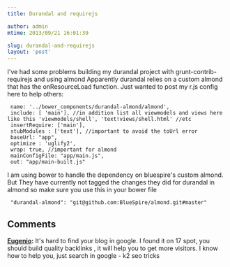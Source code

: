 ```yaml
---
title: Durandal and requirejs

author: admin
mtime: 2013/09/21 16:01:39

slug: durandal-and-requirejs
layout: 'post'
---
```


I've had some problems building my durandal project with grunt-contrib-requirejs and using almond Apparently durandal relies on a custom almond that has the onResourceLoad function. Just wanted to post my r.js config here to help others: 
```
 name: '../bower_components/durandal-almond/almond',
 include: [ 'main'], //in addition list all viewmodels and views here like this 'viewmodels/shell', 'text!views/shell.html' //etc
 insertRequire: ['main'],
 stubModules : ['text'], //important to avoid the toUrl error 
 baseUrl: "app",
 optimize : 'uglify2',
 wrap: true, //important for almond 
 mainConfigFile: "app/main.js",
 out: "app/main-built.js" 
```

I am using bower to handle the dependency on bluespire's custom almond. But They have currently not tagged the changes they did for durandal in almond so make sure you use this in your bower file 

```
 "durandal-almond": "git@github.com:BlueSpire/almond.git#master" 
```


## Comments

**[Eugenio](#3472 "2014-07-09 01:13:55"):** It's hard to find your blog in google. I found it on 17 spot, you should build quality backlinks , it will help you to get more visitors. I know how to help you, just search in google - k2 seo tricks

